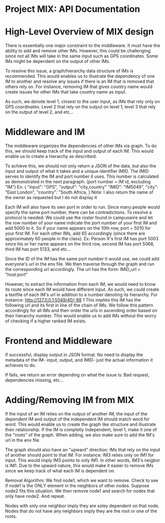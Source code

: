 # Project MIX: API Documentation

# High-Level Overview of MIX design 
There is essentially one major constraint to the middleware. It must have the ability to add and remove other IMs. However, this could be challenging since not all IMs will take in the same input such as GPS coordinates. Some IMs might be dependent on the output of other IMs. 

To resolve this issue, a graph/hierarchy data structure of IMs is recommended. This would enables us to illustrate the dependency of one IM to another and resolve any issues if there is an IM that is removed that others rely on. For instance, removing IM that gives country name would create issues for other IMs that take country name as input. 

As such, we denote level 1, closest to the user input, as IMs that rely only on GPS coordinates. Level 2 that rely on the output on level 1, level 3 that rely on the output of level 2, and etc...



# Middleware and IM
The middleware organizes the dependencies of other IMs via graph. To do this, we should keep track of the input and output of each IM. This would enable us to create a hierarchy as described. 

To achieve this, we should not only return a JSON of the data, but also the input and output of what it takes and a unique identifier IMID. The IMID serves to identify the IM and port number it uses. This number is calculated as demonstrated in the next paragraph. (port number = IM id, excluding "IM")
Ex:  {
        "input": "GPS",
        "output": "city,country"
        "IMID": "IM5049",
        "city": "East London",
        "country": "South Africa,
     }
Note: I also return the name of the owner as requested but I do not display it

Each IM will also have its own port in order to run. Since many people would specify the same port number, there can be contradictions. To resolve a protocol is needed:
We could use the roster found in campuswire and let the row number of your name indicate the port number of your first IM and add 5000 to it. So if your name appears on the 10th row, port = 5010 for your first IM. For each other IMs, add 65 accordingly (since there are approximately 60 people in the class). Ex: Person X's first IM has port 5003 since his or her name appears on the third row, second IM has port 5068, third IM has port 5133, and etc...

Since the ID of the IM has the same port number it would use, we could add everyone's url in the env file. We then traverse through the graph and run the corresponding url accordingly. The url has the form: IMID_url = "host:port"

However, to extract the information from each IM, we would need to know its route since each IM would have different input. As such, we could create a textfile of each IM's url in addition to a number denoting its hierarchy. For instance: http://127.0.0.1:5049/40/-88 1 
This implies this IM has the following url and its first in line of the chain of IMs. We follow this pattern accordingly for all IMs and then order the urls in ascending order based on their hierarchy number. This would enable us to add IMs without the worry of checking if a higher ranked IM exists. 



# Frontend and Middleware
If successful, display output in JSON format. No need to display the metadata of the IM- input, output, and IMID- just the actual information it achieves to do.

If fails, we return an error depending on what the issue is: Bad request, dependencies missing, etc...


# Adding/Removing IM from MIX
If the input of an IM relies on the output of another IM, the input of the dependent IM and output of the independent IM should match word for word. This would enable us to create the graph like structure and illustrate their relationship. If the IM is completly independent, level 1, make it one of the "roots" of the graph. When adding, we also make sure to add the IM's url in the env file. 

The graph should also have an "upward" direction: IMs that rely on the input of another should point to that IM. For instance: IM3 relies only on IM1 for input. This would imply IM3 points to only IM1. In other words, IM3's neigbor is IM1. 
Due to the upward nature, this would make it easier to remove IMs since we keep track of what each IM is dependent on. 

Removal Algorithm: 
        We find node1, which we want to remove.
        Check to see if node1 is the ONLY element in the neighbors of other nodes. Suppose node2 fits this situation. We then remove node1 and search for nodes that only have node2. And repeat. 

Nodes with only one neighbor imply they are soley dependent on that node. Nodes that do not have any neighbors imply they are the root or one of the roots. 

